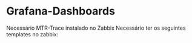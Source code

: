 # Grafana-Dashboards

Necessário MTR-Trace instalado no Zabbix
Necessário ter os seguintes templates no zabbix:
